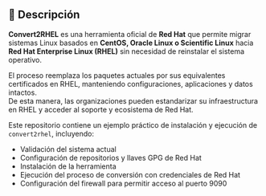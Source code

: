 ## 📝 Descripción  

**Convert2RHEL** es una herramienta oficial de **Red Hat** que permite migrar sistemas Linux basados en **CentOS, Oracle Linux o Scientific Linux** hacia **Red Hat Enterprise Linux (RHEL)** sin necesidad de reinstalar el sistema operativo.  

El proceso reemplaza los paquetes actuales por sus equivalentes certificados en RHEL, manteniendo configuraciones, aplicaciones y datos intactos.  
De esta manera, las organizaciones pueden estandarizar su infraestructura en RHEL y acceder al soporte y ecosistema de Red Hat.  

Este repositorio contiene un ejemplo práctico de instalación y ejecución de `convert2rhel`, incluyendo:  

- Validación del sistema actual  
- Configuración de repositorios y llaves GPG de Red Hat  
- Instalación de la herramienta  
- Ejecución del proceso de conversión con credenciales de Red Hat  
- Configuración del firewall para permitir acceso al puerto 9090  
